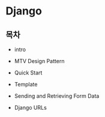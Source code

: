 # Django

## 목차

- intro

- MTV Design Pattern

- Quick Start

- Template

- Sending and Retrieving Form Data

- Django URLs